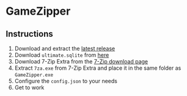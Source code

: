 # GameZipper
## Instructions
1. Download and extract the [latest release](https://github.com/WumboSpasm/GameZipper/releases/latest)
2. Download `ultimate.sqlite` from [here](https://download.unstable.life/ult-index/ultimate.sqlite)
3. Download 7-Zip Extra from the [7-Zip download page](https://7-zip.org/download.html)
4. Extract `7za.exe` from 7-Zip Extra and place it in the same folder as `GameZipper.exe`
5. Configure the `config.json` to your needs
6. Get to work

